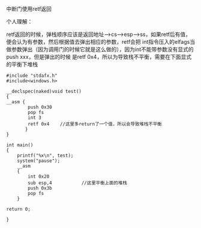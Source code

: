 中断门使用retf返回

个人理解：

retf返回的时候，弹栈顺序应该是返回地址-->cs-->esp-->ss，如果retf后有值，便会认为有参数，然后根据值去弹出相应的参数，retf会把 int指令压入的elfags当做参数弹出（因为调用门的时候它就是这么做的），因为int不能带参数没有显式的push xxx，但是弹出的时候 是retf 0x4，所以为导致栈不平衡，需要在下面显式的平衡下堆栈

```
#include "stdafx.h"
#include<windows.h>

__declspec(naked)void test()
{
__asm {	
		push 0x30
		pop fs
		int 3
		retf 0x4	//这里多return了一个值，所以会导致堆栈不平衡
	   }
}

int main()
{	
	printf("%x\n", test);
	system("pause");
	__asm
	{		
		int 0x20
		sub esp,4			//这里平衡上面的堆栈
		push 0x3b
		pop fs	
	}

return 0;

}
```

